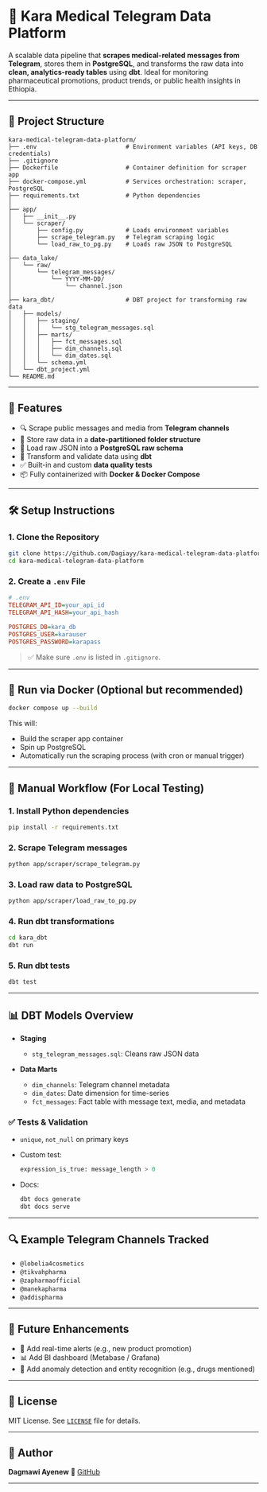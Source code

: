 
# 🏥 Kara Medical Telegram Data Platform

A scalable data pipeline that **scrapes medical-related messages from Telegram**, stores them in **PostgreSQL**, and transforms the raw data into **clean, analytics-ready tables** using **dbt**. Ideal for monitoring pharmaceutical promotions, product trends, or public health insights in Ethiopia.

---

## 📁 Project Structure

```
kara-medical-telegram-data-platform/
├── .env                         # Environment variables (API keys, DB credentials)
├── .gitignore
├── Dockerfile                   # Container definition for scraper app
├── docker-compose.yml           # Services orchestration: scraper, PostgreSQL
├── requirements.txt             # Python dependencies
│
├── app/
│   ├── __init__.py
│   └── scraper/
│       ├── config.py            # Loads environment variables
│       ├── scrape_telegram.py   # Telegram scraping logic
│       └── load_raw_to_pg.py    # Loads raw JSON to PostgreSQL
│
├── data_lake/
│   └── raw/
│       └── telegram_messages/
│           └── YYYY-MM-DD/
│               └── channel.json
│
├── kara_dbt/                    # DBT project for transforming raw data
│   ├── models/
│   │   ├── staging/
│   │   │   └── stg_telegram_messages.sql
│   │   ├── marts/
│   │   │   ├── fct_messages.sql
│   │   │   ├── dim_channels.sql
│   │   │   └── dim_dates.sql
│   │   └── schema.yml
│   └── dbt_project.yml
└── README.md
```

---

## 🚀 Features

* 🔍 Scrape public messages and media from **Telegram channels**
* 📁 Store raw data in a **date-partitioned folder structure**
* 🐘 Load raw JSON into a **PostgreSQL raw schema**
* 🧹 Transform and validate data using **dbt**
* ✅ Built-in and custom **data quality tests**
* 📦 Fully containerized with **Docker & Docker Compose**

---

## 🛠️ Setup Instructions

### 1. Clone the Repository

```bash
git clone https://github.com/Dagiayy/kara-medical-telegram-data-platform.git
cd kara-medical-telegram-data-platform
```

### 2. Create a `.env` File

```ini
# .env
TELEGRAM_API_ID=your_api_id
TELEGRAM_API_HASH=your_api_hash

POSTGRES_DB=kara_db
POSTGRES_USER=karauser
POSTGRES_PASSWORD=karapass
```

> ✅ Make sure `.env` is listed in `.gitignore`.

---

## 🐳 Run via Docker (Optional but recommended)

```bash
docker compose up --build
```

This will:

* Build the scraper app container
* Spin up PostgreSQL
* Automatically run the scraping process (with cron or manual trigger)

---

## 🧪 Manual Workflow (For Local Testing)

### 1. Install Python dependencies

```bash
pip install -r requirements.txt
```

### 2. Scrape Telegram messages

```bash
python app/scraper/scrape_telegram.py
```

### 3. Load raw data to PostgreSQL

```bash
python app/scraper/load_raw_to_pg.py
```

### 4. Run dbt transformations

```bash
cd kara_dbt
dbt run
```

### 5. Run dbt tests

```bash
dbt test
```

---

## 📊 DBT Models Overview

* **Staging**

  * `stg_telegram_messages.sql`: Cleans raw JSON data
* **Data Marts**

  * `dim_channels`: Telegram channel metadata
  * `dim_dates`: Date dimension for time-series
  * `fct_messages`: Fact table with message text, media, and metadata

### ✅ Tests & Validation

* `unique`, `not_null` on primary keys
* Custom test:

  ```sql
  expression_is_true: message_length > 0
  ```
* Docs:

  ```bash
  dbt docs generate
  dbt docs serve
  ```

---

## 🔍 Example Telegram Channels Tracked

* `@lobelia4cosmetics`
* `@tikvahpharma`
* `@zapharmaofficial`
* `@manekapharma`
* `@addispharma`

---

## 🧠 Future Enhancements

* 🔔 Add real-time alerts (e.g., new product promotion)
* 📊 Add BI dashboard (Metabase / Grafana)
* 🧼 Add anomaly detection and entity recognition (e.g., drugs mentioned)

---

## 📄 License

MIT License. See [`LICENSE`](./LICENSE) file for details.

---

## 👤 Author

**Dagmawi Ayenew**
🔗 [GitHub](https://github.com/Dagiayy)

---

